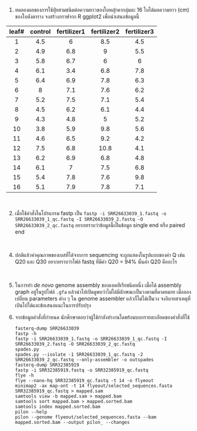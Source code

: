 1. ทดลองผลของการใช้ปุ๋ยสามชนิดต่อความยาวของใบหญ้าคากลุ่มละ 16 ใบได้ผลความยาว (cm) ของใบดังตาราง จงสร้างกราฟจาก R ggplot2 เพื่อนำเสนอข้อมูลนี้				
				
| leaf#  | 	control | 	fertilizer1 | 	fertilizer2	 | fertilizer3
| :---: | :---: | :---: | :---: | :---: |
1	 | 4.5 | 	6	 | 8.5 | 	4.5
2	 | 	4.9	 | 	6.8	 | 	9	 | 	5.5
3		 | 5.8	 | 	6.7	 | 	6	 | 6
4	 | 	6.1		 | 3.4	 | 	6.8	 | 	7.8
5		 | 6.4	 | 	6.9	 | 	7.8	 | 	6.3
6	 | 	8	 | 	7.1	 | 	7.6	 | 	6.2
7		 | 5.2	 | 	7.5	 | 	7.1	 | 	5.4
8		 | 4.5	 | 	6.2	 | 	6.1	 | 	4.4
9		 | 4.3	 | 	4.8	 | 	5	 | 	5.2
10	 | 	3.8	 | 	5.9	 | 	9.8	 | 	5.6
11	 | 	4.6	 | 	6.5	 | 	9.2	 | 	4.2
12	 | 	7.5	 | 	6.8	 | 	10.8	 | 	4.1
13	 | 	6.2	 | 	6.9	 | 	6.8	 | 	4.8
14	 | 	6.1	 | 	7	 | 	7.5	 | 	6.8
15	 | 	5.4	 | 	7.8	 | 	7.6	 | 	9.8
16	 | 	5.1	 | 	7.9		 | 7.8	 | 	7.1
</br>

				
2. เมื่อใช้คำสั่งในโปรแกรม fastp เป็น `fastp -i SRR26633039_1.fastq -o SRR26633039_1_qc.fastq -I SRR26633039_2.fastq -O SRR26633039_2_qc.fastq` อยากทราบว่าข้อมูลนี้เป็นข้อมูล single end หรือ paired end
</br>


4. ปกติแล้วค่าคุณภาพของเบสที่ได้จากการ sequencing จะถูกแสดงในรูปแบบของค่า Q เช่น Q20 และ Q30 อยากทราบว่าไฟล์ fastq ที่มีค่า Q20 = 94% นั้นค่า Q20 คืออะไร	
</br>


5. ในการทำ <i>de novo</i> genome assembly ของแบคทีเรียชนิดหนึ่ง เมื่อได้ assembly graph อยู่ในรูปไฟล์ `.gfa` แล้วนำไปเปิดดูพบว่าไม่ได้มีลักษณะเป็นวงตามที่คาดหมาย เมื่อลองเปลี่ยน parameters ต่าง ๆ ใน genome assembler แล้วก็ไม่ได้เป็นวง จงอิบายสาเหตุที่เป้นไปได้และข้อเสนอแนะในการปรับปรุง

6. จากข้อมูลคำสั่งที่กำหนด นักศึกษาตอบว่าผู้ใช้กำลังทำงานใดพร้อมบอกรายละเอียดของคำสั่งที่ใช้
   ```
   fasterq-dump SRR26633039
   fastp -h
   fastp -i SRR26633039_1.fastq -o SRR26633039_1_qc.fastq -I SRR26633039_2.fastq -O SRR26633039_2_qc.fastq
   spades.py
   spades.py --isolate -1 SRR26633039_1_qc.fastq -2 SRR26633039_2_qc.fastq --only-assembler -o outspades
   fasterq-dump SRR32385919
   fastp -i SRR32385919.fastq -o SRR32385919_qc.fastq
   flye -h
   flye --nano-hq SRR32385919_qc.fastq -t 14 -o flyeout
   minimap2 -ax map-ont -t 14 flyeout/selected_sequences.fasta SRR32385919_qc.fastq > mapped.sam
   samtools view -b mapped.sam > mapped.bam
   samtools sort mapped.bam > mapped.sorted.bam
   samtools index mapped.sorted.bam
   pilon --help
   pilon --genome flyeout/selected_sequences.fasta --bam mapped.sorted.bam --output pilon_ --changes
 ```

